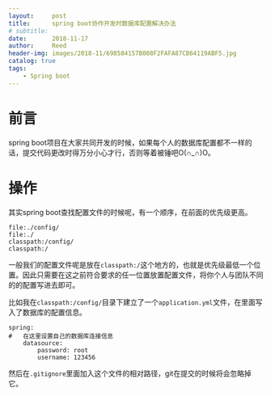```yaml
---
layout:     post
title:      spring boot协作开发时数据库配置解决办法
# subtitle:   
date:       2018-11-17
author:     Reed
header-img: images/2018-11/698584157B008F2FAFA87CB64119ABF5.jpg
catalog: true
tags:
    - Spring boot
---
```


# 前言
spring boot项目在大家共同开发的时候，如果每个人的数据库配置都不一样的话，提交代码更改时得万分小心才行，否则等着被锤吧O(∩_∩)O。

# 操作
其实spring boot查找配置文件的时候呢，有一个顺序，在前面的优先级更高。
```
file:./config/
file:./
classpath:/config/
classpath:/
```
一般我们的配置文件呢是放在`classpath:/`这个地方的，也就是优先级最低一个位置。因此只需要在这之前符合要求的任一位置放置配置文件，将你个人与团队不同的的配置写进去即可。

比如我在`classpath:/config/`目录下建立了一个`application.yml`文件，在里面写入了数据库的配置信息。
```
spring:
#   在这里设置自己的数据库连接信息
    datasource:
        password: root
        username: 123456
```
然后在`.gitignore`里面加入这个文件的相对路径，git在提交的时候将会忽略掉它。
